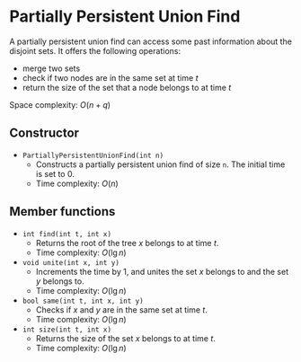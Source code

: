 # Partially Persistent Union Find

A partially persistent union find can access some past information about the disjoint sets. It offers the following operations:
- merge two sets
- check if two nodes are in the same set at time $t$
- return the size of the set that a node belongs to at time $t$

Space complexity: $O(n + q)$

## Constructor

- `PartiallyPersistentUnionFind(int n)`
    - Constructs a partially persistent union find of size `n`. The initial time is set to 0.
    - Time complexity: $O(n)$

## Member functions

- `int find(int t, int x)`
    - Returns the root of the tree $x$ belongs to at time $t$.
    - Time complexity: $O(\lg n)$
- `void unite(int x, int y)`
    - Increments the time by 1, and unites the set $x$ belongs to and the set $y$ belongs to.
    - Time complexity: $O(\lg n)$
- `bool same(int t, int x, int y)`
    - Checks if $x$ and $y$ are in the same set at time $t$.
    - Time complexity: $O(\lg n)$
- `int size(int t, int x)`
    - Returns the size of the set $x$ belongs to at time $t$.
    - Time complexity: $O(\lg n)$